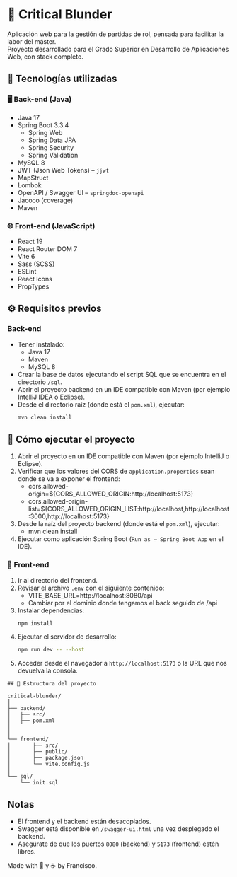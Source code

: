 # 🎲 Critical Blunder

Aplicación web para la gestión de partidas de rol, pensada para facilitar la labor del máster.  
Proyecto desarrollado para el Grado Superior en Desarrollo de Aplicaciones Web, con stack completo.

## 🧰 Tecnologías utilizadas

### 🖥️ Back-end (Java)
- Java 17
- Spring Boot 3.3.4
  - Spring Web
  - Spring Data JPA
  - Spring Security
  - Spring Validation
- MySQL 8
- JWT (Json Web Tokens) – `jjwt`
- MapStruct
- Lombok
- OpenAPI / Swagger UI – `springdoc-openapi`
- Jacoco (coverage)
- Maven

### 🌐 Front-end (JavaScript)
- React 19
- React Router DOM 7
- Vite 6
- Sass (SCSS)
- ESLint
- React Icons
- PropTypes

## ⚙️ Requisitos previos

### Back-end
- Tener instalado:
  - Java 17
  - Maven
  - MySQL 8
- Crear la base de datos ejecutando el script SQL que se encuentra en el directorio `/sql`.
- Abrir el proyecto backend en un IDE compatible con Maven (por ejemplo IntelliJ IDEA o Eclipse).
- Desde el directorio raíz (donde está el `pom.xml`), ejecutar:
  ```bash
  mvn clean install

## 🚜 Cómo ejecutar el proyecto

1. Abrir el proyecto en un IDE compatible con Maven (por ejemplo IntelliJ o Eclipse).
2. Verificar que los valores del CORS de `application.properties` sean donde se va a exponer el frontend:
    - cors.allowed-origin=${CORS_ALLOWED_ORIGIN:http://localhost:5173} 
    - cors.allowed-origin-list=${CORS_ALLOWED_ORIGIN_LIST:http://localhost,http://localhost:3000,http://localhost:5173}
3. Desde la raíz del proyecto backend (donde está el `pom.xml`), ejecutar:
    - mvn clean install
4. Ejecutar como aplicación Spring Boot (`Run as → Spring Boot App` en el IDE).

### 🌼 Front-end

1. Ir al directorio del frontend.
2. Revisar el archivo `.env` con el siguiente contenido:
    - VITE_BASE_URL=http://localhost:8080/api 
    - Cambiar por el dominio donde tengamos el back seguido de /api
3. Instalar dependencias:
     ```bash
     npm install
5. Ejecutar el servidor de desarrollo:
     ```bash
     npm run dev -- --host
6. Acceder desde el navegador a `http://localhost:5173` o la URL que nos devuelva la consola.

```
## 📁 Estructura del proyecto

critical-blunder/
│
├── backend/
│   ├── src/
│   ├── pom.xml
│
│
└── frontend/
│       ├── src/
│       ├── public/
│       ├── package.json
│       └── vite.config.js
│   
└── sql/
    └── init.sql
```

## Notas

- El frontend y el backend están desacoplados.
- Swagger está disponible en `/swagger-ui.html` una vez desplegado el backend.
- Asegúrate de que los puertos `8080` (backend) y `5173` (frontend) estén libres.

Made with 🧠 y ☕️ by Francisco.
